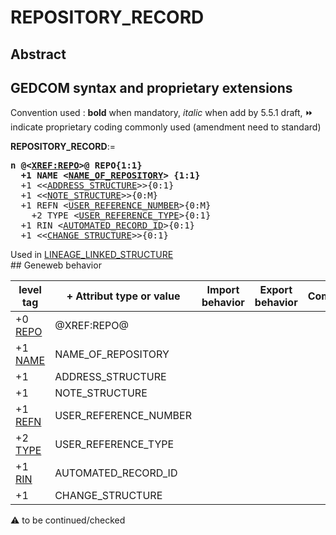 ﻿# REPOSITORY_RECORD
## Abstract


## GEDCOM syntax and proprietary extensions
Convention used : **bold** when mandatory, _italic_ when add by 5.5.1 draft, &#x23E9; indicate proprietary coding commonly used (amendment need to standard)<br />

**REPOSITORY_RECORD**:=
<pre>
<b>n @&lt;<a href=Ged.XREF_REPO.md>XREF:REPO</a>&gt;@ REPO{1:1}</b>
<b>  +1 NAME &lt;<a href=Ged.NAME_OF_REPOSITORY.md>NAME_OF_REPOSITORY</a>&gt; {1:1}</b>
  +1 &lt;&lt;<a href=Ged.ADDRESS_STRUCTURE.md>ADDRESS_STRUCTURE</a>&gt;&gt;{0:1}
  +1 &lt;&lt;<a href=Ged.NOTE_STRUCTURE.md>NOTE_STRUCTURE</a>&gt;&gt;{0:M}
  +1 REFN &lt;<a href=Ged.USER_REFERENCE_NUMBER.md>USER_REFERENCE_NUMBER</a>&gt;{0:M}
    +2 TYPE &lt;<a href=Ged.USER_REFERENCE_TYPE.md>USER_REFERENCE_TYPE</a>&gt;{0:1}
  +1 RIN &lt;<a href=Ged.AUTOMATED_RECORD_ID.md>AUTOMATED_RECORD_ID</a>&gt;{0:1}
  +1 &lt;&lt;<a href=Ged.CHANGE_STRUCTURE.md>CHANGE_STRUCTURE</a>&gt;&gt;{0:1}
</pre>
Used in <a href=Ged.LINEAGE_LINKED_STRUCTURE.md>LINEAGE_LINKED_STRUCTURE</a><br />## Geneweb behavior

level tag  | + Attribut type or value | Import behavior | Export behavior  | Comment 
---------- | ------------- | :---------------: | :-----------------:| -----------
+0 <a href=Ged.GLOSSARY.md#REPO>REPO</a> | @XREF:REPO@ | | |
+1 <a href=Ged.GLOSSARY.md#NAME>NAME</a> | NAME_OF_REPOSITORY | | |
+1  | ADDRESS_STRUCTURE | | |
+1  | NOTE_STRUCTURE | | |
+1 <a href=Ged.GLOSSARY.md#REFN>REFN</a> | USER_REFERENCE_NUMBER | | |
+2 <a href=Ged.GLOSSARY.md#TYPE>TYPE</a> | USER_REFERENCE_TYPE | | |
+1 <a href=Ged.GLOSSARY.md#RIN>RIN</a> | AUTOMATED_RECORD_ID | | |
+1  | CHANGE_STRUCTURE | | |

:warning: to be continued/checked


